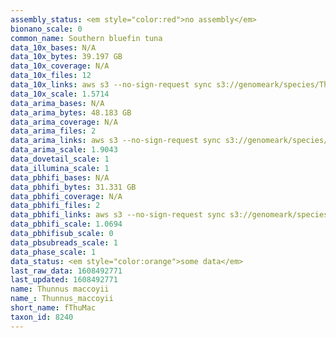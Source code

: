```yaml
---
assembly_status: <em style="color:red">no assembly</em>
bionano_scale: 0
common_name: Southern bluefin tuna
data_10x_bases: N/A
data_10x_bytes: 39.197 GB
data_10x_coverage: N/A
data_10x_files: 12
data_10x_links: aws s3 --no-sign-request sync s3://genomeark/species/Thunnus_maccoyii/fThuMac1/genomic_data/10x/ .<br>
data_10x_scale: 1.5714
data_arima_bases: N/A
data_arima_bytes: 48.183 GB
data_arima_coverage: N/A
data_arima_files: 2
data_arima_links: aws s3 --no-sign-request sync s3://genomeark/species/Thunnus_maccoyii/fThuMac1/genomic_data/arima/ .<br>
data_arima_scale: 1.9043
data_dovetail_scale: 1
data_illumina_scale: 1
data_pbhifi_bases: N/A
data_pbhifi_bytes: 31.331 GB
data_pbhifi_coverage: N/A
data_pbhifi_files: 2
data_pbhifi_links: aws s3 --no-sign-request sync s3://genomeark/species/Thunnus_maccoyii/fThuMac1/genomic_data/pacbio/ . --exclude "*subreads.bam*"<br>
data_pbhifi_scale: 1.0694
data_pbhifisub_scale: 0
data_pbsubreads_scale: 1
data_phase_scale: 1
data_status: <em style="color:orange">some data</em>
last_raw_data: 1608492771
last_updated: 1608492771
name: Thunnus maccoyii
name_: Thunnus_maccoyii
short_name: fThuMac
taxon_id: 8240
---
```

